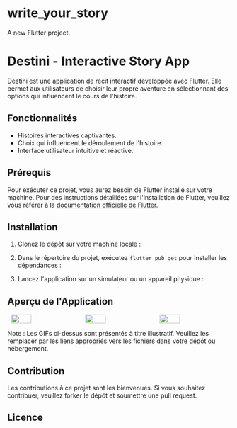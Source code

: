 # write_your_story

A new Flutter project.

# Destini - Interactive Story App

Destini est une application de récit interactif développée avec Flutter. Elle permet aux utilisateurs de choisir leur propre aventure en sélectionnant des options qui influencent le cours de l'histoire.

## Fonctionnalités

- Histoires interactives captivantes.
- Choix qui influencent le déroulement de l'histoire.
- Interface utilisateur intuitive et réactive.

## Prérequis

Pour exécuter ce projet, vous aurez besoin de Flutter installé sur votre machine. Pour des instructions détaillées sur l'installation de Flutter, veuillez vous référer à la [documentation officielle de Flutter](https://flutter.dev/docs/get-started/install).

## Installation

1. Clonez le dépôt sur votre machine locale :

2. Dans le répertoire du projet, exécutez `flutter pub get` pour installer les dépendances :

3. Lancez l'application sur un simulateur ou un appareil physique :


## Aperçu de l'Application

<div style="display: flex; justify-content: space-around; align-items: center; flex-wrap: wrap;">
  <img src="images/autre.gif" width="30%" />
  <img src="images/friendly.gif" width="30%" />
  <img src="images/demander.gif" width="30%" />
</div>

Note : Les GIFs ci-dessus sont présentés à titre illustratif. Veuillez les remplacer par les liens appropriés vers les fichiers dans votre dépôt ou hébergement.

## Contribution

Les contributions à ce projet sont les bienvenues. Si vous souhaitez contribuer, veuillez forker le dépôt et soumettre une pull request.

## Licence







